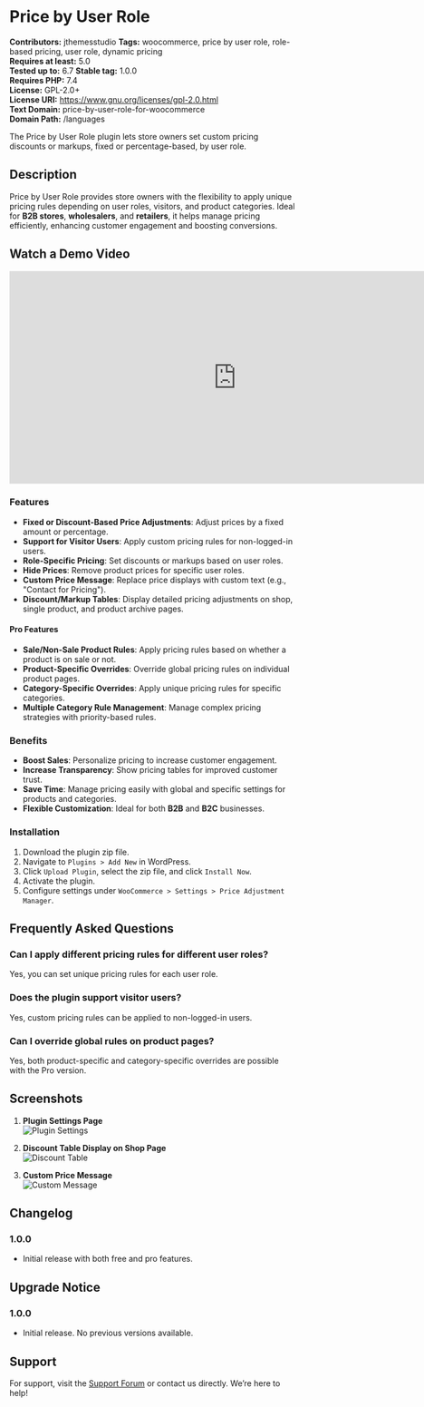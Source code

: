 # Price by User Role

**Contributors:** jthemesstudio 
**Tags:** woocommerce, price by user role, role-based pricing, user role, dynamic pricing  
**Requires at least:** 5.0  
**Tested up to:** 6.7
**Stable tag:** 1.0.0  
**Requires PHP:** 7.4  
**License:** GPL-2.0+  
**License URI:** https://www.gnu.org/licenses/gpl-2.0.html  
**Text Domain:** price-by-user-role-for-woocommerce  
**Domain Path:** /languages  

The Price by User Role plugin lets store owners set custom pricing discounts or markups, fixed or percentage-based, by user role.

## Description

Price by User Role provides store owners with the flexibility to apply unique pricing rules depending on user roles, visitors, and product categories. Ideal for **B2B stores**, **wholesalers**, and **retailers**, it helps manage pricing efficiently, enhancing customer engagement and boosting conversions.

## Watch a Demo Video
<iframe width="800" height="375" src="https://www.youtube.com/embed/mVuAuUyPkdQ?si=GPmFZKIX_vrogz1W" frameborder="0" allowfullscreen></iframe>

### Features

- **Fixed or Discount-Based Price Adjustments**: Adjust prices by a fixed amount or percentage.
- **Support for Visitor Users**: Apply custom pricing rules for non-logged-in users.
- **Role-Specific Pricing**: Set discounts or markups based on user roles.
- **Hide Prices**: Remove product prices for specific user roles.
- **Custom Price Message**: Replace price displays with custom text (e.g., "Contact for Pricing").
- **Discount/Markup Tables**: Display detailed pricing adjustments on shop, single product, and product archive pages.

#### Pro Features

- **Sale/Non-Sale Product Rules**: Apply pricing rules based on whether a product is on sale or not.
- **Product-Specific Overrides**: Override global pricing rules on individual product pages.
- **Category-Specific Overrides**: Apply unique pricing rules for specific categories.
- **Multiple Category Rule Management**: Manage complex pricing strategies with priority-based rules.

### Benefits

- **Boost Sales**: Personalize pricing to increase customer engagement.
- **Increase Transparency**: Show pricing tables for improved customer trust.
- **Save Time**: Manage pricing easily with global and specific settings for products and categories.
- **Flexible Customization**: Ideal for both **B2B** and **B2C** businesses.

### Installation

1. Download the plugin zip file.
2. Navigate to `Plugins > Add New` in WordPress.
3. Click `Upload Plugin`, select the zip file, and click `Install Now`.
4. Activate the plugin.
5. Configure settings under `WooCommerce > Settings > Price Adjustment Manager`.

## Frequently Asked Questions

### Can I apply different pricing rules for different user roles?

Yes, you can set unique pricing rules for each user role.

### Does the plugin support visitor users?

Yes, custom pricing rules can be applied to non-logged-in users.

### Can I override global rules on product pages?

Yes, both product-specific and category-specific overrides are possible with the Pro version.

## Screenshots

1. **Plugin Settings Page**  
   ![Plugin Settings](screenshot-settings-page.png)
   
2. **Discount Table Display on Shop Page**  
   ![Discount Table](screenshot-discount-table.png)
   
3. **Custom Price Message**  
   ![Custom Message](screenshot-custom-message.png)

## Changelog

### 1.0.0
- Initial release with both free and pro features.

## Upgrade Notice

### 1.0.0
- Initial release. No previous versions available.

## Support

For support, visit the [Support Forum](#) or contact us directly. We’re here to help!
